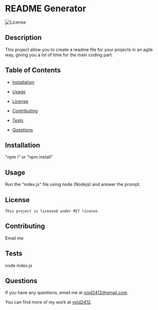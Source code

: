 # README Generator
  ![License](https://img.shields.io/badge/license-MIT-blue)
  
  ## Description
  This project allow you to create a readme file for your projects in an agile way, giving you a lot of time for the main coding part.

  ## Table of Contents
  
  * [Installation](#installation)
  
  * [Usage](#usage)
  
  * [License](#license)
  
  * [Contributing](#contributing)
  
  * [Tests](#tests)
  
  * [Questions](#questions)
  
  ## Installation
  "npm i" or "npm install"

  ## Usage
  Run the "index.js" file using node (Nodejs) and answer the prompt.

  ## License
```
This project is licensed under MIT license.
```
  
  ## Contributing
  Email me

  ## Tests
  node index.js

  ## Questions
  
  If you have any questions, email me at [void2412@gmail.com](mailto:void2412@gmail.com).

  You can find more of my work at [void2412](https://github.com/void2412).